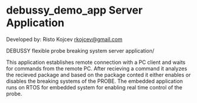 debussy_demo_app
Server Application
================
Developed by: Risto Kojcev
rkojcev@gmail.com

DEBUSSY flexible probe breaking system server application/

This application establishes remote connection with a PC client and waits for commands from the remote PC.
After recieving a command it analyzes the recieved package and based on the package conted it either enables or disables the breaking systems of the PROBE.
The embedded application runs on RTOS for embedded system for enabling real time control of the probe.